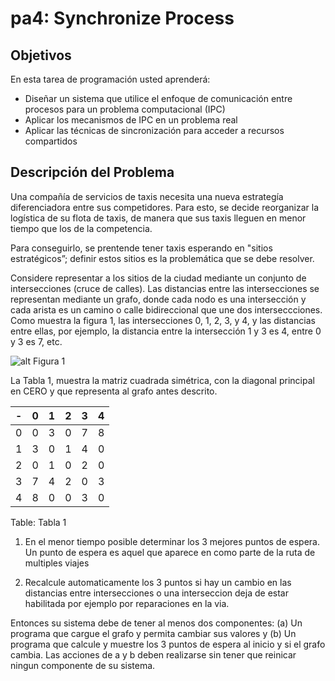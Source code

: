 # pa4: Synchronize Process 

## Objetivos

En esta tarea de programación usted aprenderá: 

* Diseñar un sistema que utilice el enfoque de comunicación entre procesos para un problema computacional (IPC)
* Aplicar los mecanismos de IPC en un problema real
* Aplicar las técnicas de sincronización para acceder a recursos compartidos

## Descripción del Problema 

Una compañía de servicios de taxis necesita una nueva estrategía diferenciadora entre sus competidores. Para esto, se decide reorganizar la logística de su flota de taxis, de manera que sus taxis lleguen en menor tiempo que los de la competencia. 

Para conseguirlo, se prentende tener taxis esperando en "sitios estratégicos”; definir estos sitios es la problemática que se debe resolver. 

Considere representar a los sitios de la ciudad mediante un conjunto de intersecciones (cruce de calles). Las distancias entre las intersecciones se representan mediante un grafo, donde cada nodo es una intersección y cada arista es un camino o calle bidireccional que une dos interseccciones. Como muestra la figura 1, las intersecciones 0, 1, 2, 3, y 4, y las distancias entre ellas, por ejemplo, la distancia entre la intersección 1 y 3 es 4, entre 0 y 3 es 7, etc. 

![alt Figura 1](https://github.com/jmagalla/os-espol/blob/master/project/GrafoBidirec-img.png)

La Tabla 1, muestra la matriz cuadrada simétrica, con la diagonal principal en CERO y que representa al grafo antes descrito. 

|-|0|1|2|3|4|
|-|-|-|-|-|-|
|0|0|3|0|7|8|
|1|3|0|1|4|0|
|2|0|1|0|2|0|
|3|7|4|2|0|3|
|4|8|0|0|3|0|

Table: Tabla 1

1) En el menor tiempo posible determinar los 3 mejores puntos de espera. Un punto de espera es aquel que aparece en como parte de la ruta de multiples viajes

2) Recalcule automaticamente los 3 puntos si hay un cambio en las distancias entre intersecciones o una interseccion deja de estar habilitada por ejemplo por reparaciones en la via.

Entonces su sistema debe de tener al menos dos componentes: (a) Un programa que cargue el grafo y permita cambiar sus valores y (b) Un programa que calcule y muestre los 3 puntos de espera al inicio y si el grafo cambia. Las acciones de a y b deben realizarse sin tener que reinicar ningun componente de su sistema.

